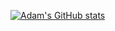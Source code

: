 [![Adam's GitHub stats](https://github-readme-stats.vercel.app/api?username=adam-0001&count_private=true&show_icons=true&theme=tokyonight)](https://github.com/adam-0001)<br/>
